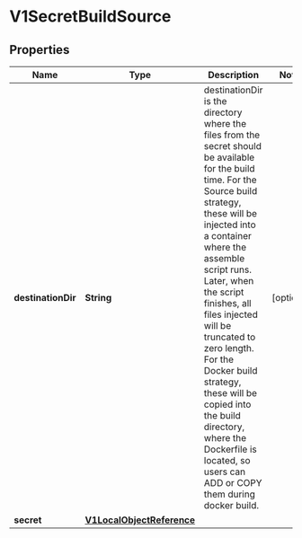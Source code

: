 
# V1SecretBuildSource

## Properties
Name | Type | Description | Notes
------------ | ------------- | ------------- | -------------
**destinationDir** | **String** | destinationDir is the directory where the files from the secret should be available for the build time. For the Source build strategy, these will be injected into a container where the assemble script runs. Later, when the script finishes, all files injected will be truncated to zero length. For the Docker build strategy, these will be copied into the build directory, where the Dockerfile is located, so users can ADD or COPY them during docker build. |  [optional]
**secret** | [**V1LocalObjectReference**](V1LocalObjectReference.md) |  | 



